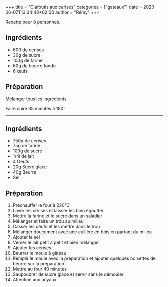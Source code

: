 +++
title = "Clafoutis aux cerises"
categories = ["gateaux"]
date = 2020-06-07T13:34:43+02:00
author = "Rémy"
+++

Recette pour 8 personnes.

<!--more-->

## Ingrédients

* 600 de cerises
* 30g de sucre
* 100g de farine
* 60g de beurre fondu
* 6 œufs

## Préparation

Mélanger tous les ingrédients

Faire cuire 35 minutes à 180°

---

## Ingrédients

* 750g de cerises 			
* 75g de farine				
* 100g de sucre				
* 1/4l de lait				
* 4 Oeufs
* 20g Sucre glace
* 40g Beurre
* Sel

## Préparation

1. Préchauffer le four à 220°C
1. Laver les cerises et laisser les bien égoutter
1. Mettre la farine et le sucre dans un saladier
1. Mélanger et faire un trou au milieu
1. Casser les oeufs et les mettre dans le trou
1. Mélanger doucement avec une cuillère en bois en partant du milieu
1. Ajouter le sel
1. Verser le lait petit à petit et bien mélanger
1. Ajouter les cerises
1. Beurrer le moule à gâteau
1. Remplir le moule avec la préparation et ajouter quelques noisettes de beurre sur la préparation
1. Mettre au four 40 minutes
1. Saupoudrer de sucre glace et servir sans le démouler
1. Attention aux noyaux